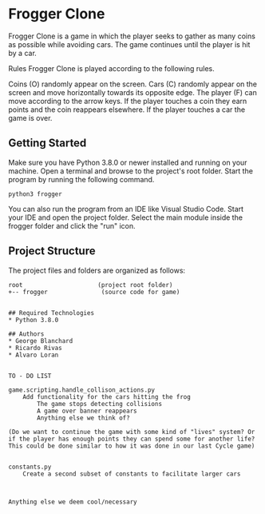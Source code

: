 # Frogger Clone
Frogger Clone is a game in which the player seeks to gather as many coins as possible while avoiding cars. The game continues until the player is hit by a car.

Rules
Frogger Clone is played according to the following rules.

Coins (O) randomly appear on the screen.
Cars (C) randomly appear on the screen and move horizontally towards its opposite edge.
The player (F) can move according to the arrow keys.
If the player touches a coin they earn points and the coin reappears elsewhere.
If the player touches a car the game is over.

## Getting Started
Make sure you have Python 3.8.0 or newer installed and running on your machine. Open a terminal and browse to the project's root folder. Start the program by running the following command.
```
python3 frogger 
```
You can also run the program from an IDE like Visual Studio Code. Start your IDE and open the project folder. Select the main module inside the frogger folder and click the "run" icon.

## Project Structure
The project files and folders are organized as follows:
```
root                     (project root folder)
+-- frogger               (source code for game)


## Required Technologies
* Python 3.8.0

## Authors
* George Blanchard
* Ricardo Rivas
* Alvaro Loran


TO - DO LIST

game.scripting.handle_collison_actions.py
    Add functionality for the cars hitting the frog
        The game stops detecting collisions
        A game over banner reappears
        Anything else we think of?

(Do we want to continue the game with some kind of "lives" system? Or if the player has enough points they can spend some for another life?
This could be done similar to how it was done in our last Cycle game)


constants.py
    Create a second subset of constants to facilitate larger cars


    
Anything else we deem cool/necessary